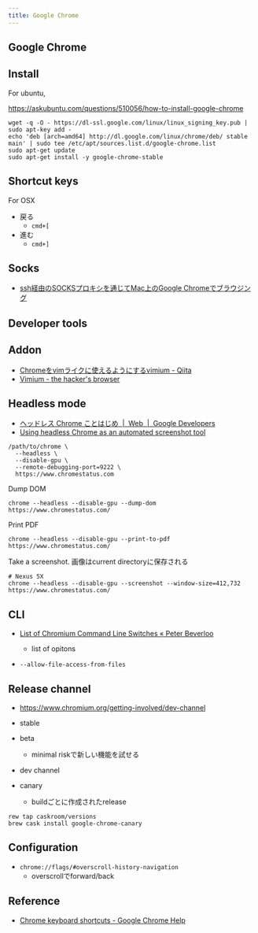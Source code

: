 ```yaml
---
title: Google Chrome
---
```


## Google Chrome

## Install

For ubuntu,

https://askubuntu.com/questions/510056/how-to-install-google-chrome

```
wget -q -O - https://dl-ssl.google.com/linux/linux_signing_key.pub | sudo apt-key add -
echo 'deb [arch=amd64] http://dl.google.com/linux/chrome/deb/ stable main' | sudo tee /etc/apt/sources.list.d/google-chrome.list
sudo apt-get update
sudo apt-get install -y google-chrome-stable
```

## Shortcut keys

For OSX

* 戻る
    * `cmd+[`
* 進む
    * `cmd+]`

## Socks
* [ssh経由のSOCKSプロキシを通じてMac上のGoogle Chromeでブラウジング](http://blog.wktk.co.jp/ja/entry/2014/03/11/ssh-socks-proxy-mac-chrome)

## Developer tools

## Addon
* [Chromeをvimライクに使えるようにするvimium - Qiita](https://qiita.com/satoshi03/items/9fdfcd0e46e095ec68c1)
* [Vimium - the hacker's browser](http://vimium.github.io/)


## Headless mode
* [ヘッドレス Chrome ことはじめ  |  Web  |  Google Developers](https://developers.google.com/web/updates/2017/04/headless-chrome?hl=ja)
* [Using headless Chrome as an automated screenshot tool](https://medium.com/@dschnr/using-headless-chrome-as-an-automated-screenshot-tool-4b07dffba79a)

```
/path/to/chrome \
  --headless \
  --disable-gpu \
  --remote-debugging-port=9222 \
  https://www.chromestatus.com
```

Dump DOM

```
chrome --headless --disable-gpu --dump-dom https://www.chromestatus.com/
```

Print PDF

```
chrome --headless --disable-gpu --print-to-pdf https://www.chromestatus.com/
```

Take a screenshot.
画像はcurrent directoryに保存される

```
# Nexus 5X
chrome --headless --disable-gpu --screenshot --window-size=412,732 https://www.chromestatus.com/
```

## CLI
* [List of Chromium Command Line Switches « Peter Beverloo](https://peter.sh/experiments/chromium-command-line-switches/)
    * list of opitons

* `--allow-file-access-from-files`

## Release channel
* https://www.chromium.org/getting-involved/dev-channel

* stable
* beta
    * minimal riskで新しい機能を試せる
* dev channel
* canary
    * buildごとに作成されたrelease

```
rew tap caskroom/versions
brew cask install google-chrome-canary
```

## Configuration

* `chrome://flags/#overscroll-history-navigation `
    * overscrollでforward/back

## Reference
* [Chrome keyboard shortcuts - Google Chrome Help](https://support.google.com/chrome/answer/157179?hl=en)
